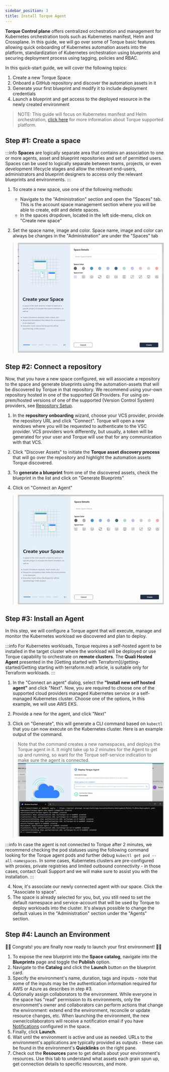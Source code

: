 ```yaml
---
sidebar_position: 3
title: Install Torque Agent
---
```

__Torque Control plane__ offers centralized orchestration and management for Kubernetes orchestration tools such as Kubernetes manifest, Helm and Crossplane. In this guide, we will go over some of Torque basic features allowing quick onboarding of Kubernetes automation assets into the platform, standardization of Kubernetes orchestration using blueprints and securing deployment process using tagging, policies and RBAC.

In this quick-start guide, we will cover the following topics:
1. Create a new Torque Space
2. Onboard a GitHub repository and discover the automation assets in it
3. Generate your first blueprint and modify it to include deployment credentials
4. Launch a blueprint and get access to the deployed resource in the newly created environment

> NOTE: This guide will focus on Kubernetes manifest and Helm orchestration, [click here](/overview/supported-platforms.md) for more information about Torque supported platform.

## Step #1: Create a space
:::info
__Spaces__ are logically separate area that contains an association to one or more agents, asset and blueprint repositories and set of permitted users. Spaces can be used to logically separate between teams, projects, or even development lifecycle stages and allow the relevant end-users, administrators and blueprint designers to access only the relevant blueprints and environments.
:::

1. To create a new space, use one of the following methods: 
   * Navigate to the "Administration" section and open the "Spaces" tab. This is the account space management section where you will be able to create, edit and delete spaces. 
   * In the spaces dropdown, located in the left side-menu, click on "Create new space"

2. Set the space name, image and color. 
   Space name, image and color can always be changes in the "Administration" are under the "Spaces" tab
> ![Create Space](/img/getting-space.png)


## Step #2: Connect a repository
Now, that you have a new space configured, we will associate a repository to the space and generate blueprints using the automation-assets that will be discovered by Torque in that repository. We recommend using your-own repository hosted in one of the supported Git Providers. For using on-prem/hosted versions of one of the supported (Version Control System) providers, see [Repository Setup](/admin-guide/source-control/source-control-github).

1. In the __repository onboarding__ wizard, choose your VCS provider, provide the repository URL and click "Connect". Torque will open a new windows where you will be requested to authenticate to the VSC provider. VCS providers work differently, but usually, a token will be generated for your user and Torque will use that for any communication with that VCS. 

2. Click "Discover Assets" to initiate the __Torque asset discovery process__ that will go over the repository and highlight the automation assets Torque discovered.
3. To __generate a blueprint__ from one of the discovered assets, check the blueprint in the list and click on "Generate Blueprints"
4. Click on "Connect an Agent"

> ![Onboard Repository](/img/getting-repository-ongoarding.gif)

## Step #3: Install an Agent
In this step, we will configure a Torque agent that will execute, manage and monitor the Kubernetes workload we discovered and plan to deploy.

:::info
For Kubernetes workloads, Torque requires a self-hosted agent to be installed in the target cluster where the workload will be deployed or use Torque capability to orchestrate on __remote clusters__. The __Quali Hosted Agent__ presented in the [Getting started with Terraform](/getting-started/Getting starting with terraform.md) article, is suitable only for Terraform workloads.
:::

1. In the "Connect an agent" dialog, select the __"Install new self hosted agent"__ and click "Next". Now, you are required to choose one of the supported cloud providers managed Kubernetes service or a self-managed Kubernetes cluster. Choose one of the options, In this example, we will use AWS EKS.

2. Provide a new for the agent, and click "Next"
3. Click on "Generate", this will generate a CLI command based on ```kubectl``` that you can now execute on the Kubernetes cluster. Here is an example output of the command. 

> Note that the command creates a new namespaces, and deploys the Torque agent in it. It might take up to 2 minutes for the Agent to get up and running, so want for the Torque self-service indication to make sure the agent is connected.
> ![Agent Connected](/img/k8s-agent-connected.png)

:::info
In case the agent is not connected to Torque after 2 minutes, we recommend checking the pod statuses using the following command looking for the Torque agent pods and further debug ```kubectl get pod --all-namespaces```. In some cases, Kubernetes clusters are pre-configured with proxies, private registries and limited outbound connectivity - in those cases, contact Quali Support and we will make sure to assist you with the installation.
:::

4. Now, it's associate our newly connected agent with our space. Click the "Associate to space".
5. The space is already selected for you, but, you still need to set the default namespace and service-account that will be used by Torque to deploy workloads into the cluster. It's always possible to change the default values in the "Administration" section under the "Agents" section.

## Step #4: Launch an Environment

 🚀🚀 Congrats! you are finally now ready to launch your first environment!  🚀🚀

1. To expose the new blueprint into the __Space catalog__, navigate into the __Blueprints__ page and toggle the  __Publish__ option.
2. Navigate to the __Catalog__ and click the __Launch__ button on the blueprint card.
3. Specify the environment's name, duration, tags and inputs - note that some of the inputs may be the authentication information required for AWS or Azure as describes in step #3.
4. Optionally assign collaborators to the environment. While everyone in the space has "read" permission to its environments, only the environment's owner and collaborators can perform actions that change the environment: extend end the environment, reconcile or update resource changes, etc. When launching the environment, the new owner/collaborators will receive a notification email if you have [Notifications](/admin-guide/notifications) configured in the space.
5. Finally, click __Launch__.
6. Wait until the environment is active and use as needed. URLs to the environment's applications are typically provided as outputs - these can be found in the environment's __Quicklinks__ on the right pane.
7. Check out the __Resources__ pane to get details about your environment's resources. Use this tab to understand what assets each grain spun up, get connection details to specific resources, and more.
